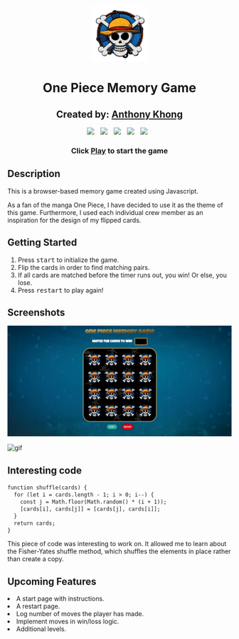 <div align="center">

![image](./imgs/back.png)

# One Piece Memory Game

</div>

<div align="center">

## Created by: [Anthony Khong](https://github.com/anthonykhong)

<img width="30px" style="padding-right:10px;" src="https://cdn.jsdelivr.net/gh/devicons/devicon/icons/javascript/javascript-plain.svg" />
<img  width="30px" style="padding-right:10px;" src="https://cdn.jsdelivr.net/gh/devicons/devicon/icons/html5/html5-plain-wordmark.svg" />
<img width="30px" style="padding-right:10px;" src="https://cdn.jsdelivr.net/gh/devicons/devicon/icons/css3/css3-plain-wordmark.svg" />
<img width="30px" style="padding-right:10px;" src="https://cdn.jsdelivr.net/gh/devicons/devicon/icons/github/github-original-wordmark.svg" />
<img width="30px" style="padding-right:10px;" src="https://cdn.jsdelivr.net/gh/devicons/devicon/icons/vscode/vscode-original.svg" />

</div>

<div align="center">

### Click [Play](https://anthonykhong.github.io/concentrationGame/) to start the game

</div>

## Description

<p>This is a browser-based memory game created using Javascript.</p>
<p>As a fan of the manga One Piece, I have decided to use it as the theme of this game. Furthermore, I used each individual crew member as an inspiration for the design of my flipped cards.</p>

## Getting Started

1. Press <kbd>start</kbd> to initialize the game.
2. Flip the cards in order to find matching pairs.
3. If all cards are matched before the timer runs out, you win! Or else, you lose.
4. Press <kbd>restart</kbd> to play again!

## Screenshots

![main image](./imgs/main.png)

![gif](./imgs/main2.gif)

## Interesting code

```
function shuffle(cards) {
  for (let i = cards.length - 1; i > 0; i--) {
    const j = Math.floor(Math.random() * (i + 1));
    [cards[i], cards[j]] = [cards[j], cards[i]];
  }
  return cards;
}
```

This piece of code was interesting to work on. It allowed me to learn about the Fisher-Yates shuffle method, which shuffles the elements in place rather than create a copy.

## Upcoming Features

<li>A start page with instructions.</li>
<li>A restart page.</li>
<li>Log number of moves the player has made.</li>
<li>Implement moves in win/loss logic.</li>
<li>Additional levels.</li>
